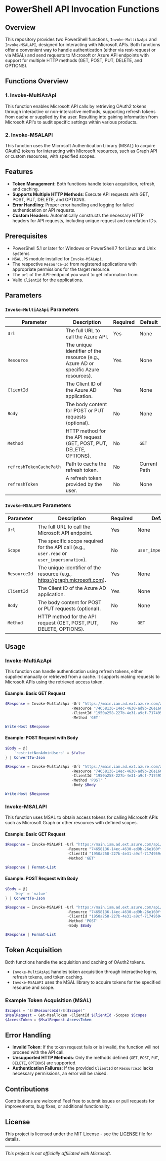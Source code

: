 # PowerShell API Invocation Functions

## Overview

This repository provides two PowerShell functions, `Invoke-MultiAzApi` and `Invoke-MSALAPI`, designed for interacting with Microsoft APIs. Both functions offer a convenient way to handle authentication (either via rest-request or via MSAL) and send requests to Microsoft or Azure API endpoints with support for multiple HTTP methods (GET, POST, PUT, DELETE, and OPTIONS).

## Functions Overview

### 1. Invoke-MultiAzApi
This function enables Microsoft API calls by retrieving OAuth2 tokens through interactive or non-interactive methods, supporting refresh tokens from cache or supplied by the user. Resulting into gaining information from Microsoft API's to audit specific settings within various products.

### 2. Invoke-MSALAPI
This function uses the Microsoft Authentication Library (MSAL) to acquire OAuth2 tokens for interacting with Microsoft resources, such as Graph API or custom resources, with specified scopes.

## Features

- **Token Management**: Both functions handle token acquisition, refresh, and caching.
- **Supports Multiple HTTP Methods**: Execute API requests with GET, POST, PUT, DELETE, and OPTIONS.
- **Error Handling**: Proper error handling and logging for failed authentication or API requests.
- **Custom Headers**: Automatically constructs the necessary HTTP headers for API requests, including unique request and correlation IDs.

## Prerequisites

- PowerShell 5.1 or later for Windows or PowerShell 7 for Linux and Unix systems
- `MSAL.PS` module installed for `Invoke-MSALApi`.
- The respective `Resource-Id` from registered applications with appropriate permissions for the target resource.
- The `url` of the API-endpoint you want to get information from.
- Valid `ClientId` for the applications.

## Parameters

### `Invoke-MultiAzApi` Parameters

| Parameter              | Description                                                                                   | Required | Default       |
|------------------------|-----------------------------------------------------------------------------------------------|----------|---------------|
| `Url`                  | The full URL to call the Azure API.                                                           | Yes      | None          |
| `Resource`             | The unique identifier of the resource (e.g., Azure AD or specific Azure resources).            | Yes      | None          |
| `ClientId`             | The Client ID of the Azure AD application.                                                    | Yes      | None          |
| `Body`                 | The body content for POST or PUT requests (optional).                                         | No       | None          |
| `Method`               | HTTP method for the API request (GET, POST, PUT, DELETE, OPTIONS).                            | No       | `GET`         |
| `refreshTokenCachePath`| Path to cache the refresh token.                                                              | No       | Current Path  |
| `refreshToken`         | A refresh token provided by the user.                                                         | No       | None          |

### `Invoke-MSALAPI` Parameters

| Parameter              | Description                                                                                   | Required | Default             |
|------------------------|-----------------------------------------------------------------------------------------------|----------|---------------------|
| `Url`                  | The full URL to call the Microsoft API endpoint.                                               | Yes      | None                |
| `Scope`                | The specific scope required for the API call (e.g., `user.read` or `user_impersonation`).      | No       | `user_impersonation`|
| `ResourceId`           | The unique identifier of the resource (e.g., https://graph.microsoft.com).                    | Yes      | None                |
| `ClientId`             | The Client ID of the Azure AD application.                                                    | Yes      | None                |
| `Body`                 | The body content for POST or PUT requests (optional).                                         | No       | None                |
| `Method`               | HTTP method for the API request (GET, POST, PUT, DELETE, OPTIONS).                            | No       | `GET`               |

## Usage

### Invoke-MultiAzApi

This function can handle authentication using refresh tokens, either supplied manually or retrieved from a cache. It supports making requests to Microsoft APIs using the retrieved access token.

#### Example: Basic GET Request

```powershell
$Response = Invoke-MultiAzApi -Url "https://main.iam.ad.ext.azure.com/api/PasswordReset/PasswordResetPolicies?getPasswordResetEnabledGroup=false" `
                              -Resource "74658136-14ec-4630-ad9b-26e160ff0fc6" `
                              -ClientId "1950a258-227b-4e31-a9cf-717495945fc2" `
                              -Method 'GET'

Write-Host $Response
```

#### Example: POST Request with Body

```powershell
$Body = @{
    'restrictNonAdminUsers' = $false
} | ConvertTo-Json

$Response = Invoke-MultiAzApi -Url "https://main.iam.ad.ext.azure.com/api/PasswordReset/PasswordResetPolicies?getPasswordResetEnabledGroup=false" `
                              -Resource "74658136-14ec-4630-ad9b-26e160ff0fc6" `
                              -ClientId "1950a258-227b-4e31-a9cf-717495945fc2" `
                              -Method 'POST' `
                              -Body $Body

Write-Host $Response
```

### Invoke-MSALAPI

This function uses MSAL to obtain access tokens for calling Microsoft APIs such as Microsoft Graph or other resources with defined scopes.

#### Example: Basic GET Request

```powershell
$Response = Invoke-MSALAPI -Url "https://main.iam.ad.ext.azure.com/api/PasswordReset/PasswordResetPolicies?getPasswordResetEnabledGroup=false" `
                            -Resource "74658136-14ec-4630-ad9b-26e160ff0fc6" `
                            -ClientId "1950a258-227b-4e31-a9cf-717495945fc2" `
                            -Method 'GET'

$Response | Format-List
```

#### Example: POST Request with Body

```powershell
$Body = @{
    'key' = 'value'
} | ConvertTo-Json

$Response = Invoke-MSALAPI -Url "https://main.iam.ad.ext.azure.com/api/PasswordReset/PasswordResetPolicies?getPasswordResetEnabledGroup=false" `
                            -Resource "74658136-14ec-4630-ad9b-26e160ff0fc6" `
                            -ClientId "1950a258-227b-4e31-a9cf-717495945fc2" `
                            -Method 'POST' `
                            -Body $Body

$Response | Format-List
```

## Token Acquisition

Both functions handle the acquisition and caching of OAuth2 tokens.

- `Invoke-MultiAzApi` handles token acquisition through interactive logins, refresh tokens, and token caching.
- `Invoke-MSALAPI` uses the MSAL library to acquire tokens for the specified resource and scope.

### Example Token Acquisition (MSAL)

```powershell
$Scopes = "$($ResourceId)/$($Scope)"
$MsalRequest = Get-MsalToken -ClientId $ClientId -Scopes $Scopes
$AccessToken = $MsalRequest.AccessToken
```

## Error Handling

- **Invalid Token**: If the token request fails or is invalid, the function will not proceed with the API call.
- **Unsupported HTTP Methods**: Only the methods defined (`GET`, `POST`, `PUT`, `DELETE`, `OPTIONS`) are supported.
- **Authentication Failures**: If the provided `ClientId` or `ResourceId` lacks necessary permissions, an error will be raised.

## Contributions

Contributions are welcome! Feel free to submit issues or pull requests for improvements, bug fixes, or additional functionality.

## License

This project is licensed under the MIT License - see the [LICENSE](LICENSE) file for details.

---

_This project is not officially affiliated with Microsoft._